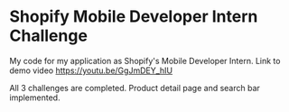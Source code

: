 # Shopify Mobile Developer Intern Challenge
My code for my application as Shopify's Mobile Developer Intern.
Link to demo video https://youtu.be/GgJmDEY_hIU


All 3 challenges are completed. Product detail page and search bar implemented.
